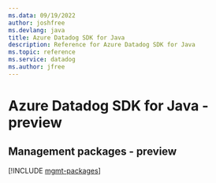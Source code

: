 ```yaml
---
ms.data: 09/19/2022
author: joshfree
ms.devlang: java
title: Azure Datadog SDK for Java
description: Reference for Azure Datadog SDK for Java
ms.topic: reference
ms.service: datadog
ms.author: jfree
---
```

# Azure Datadog SDK for Java - preview

## Management packages - preview
[!INCLUDE [mgmt-packages](datadog-mgmt-index.md)]